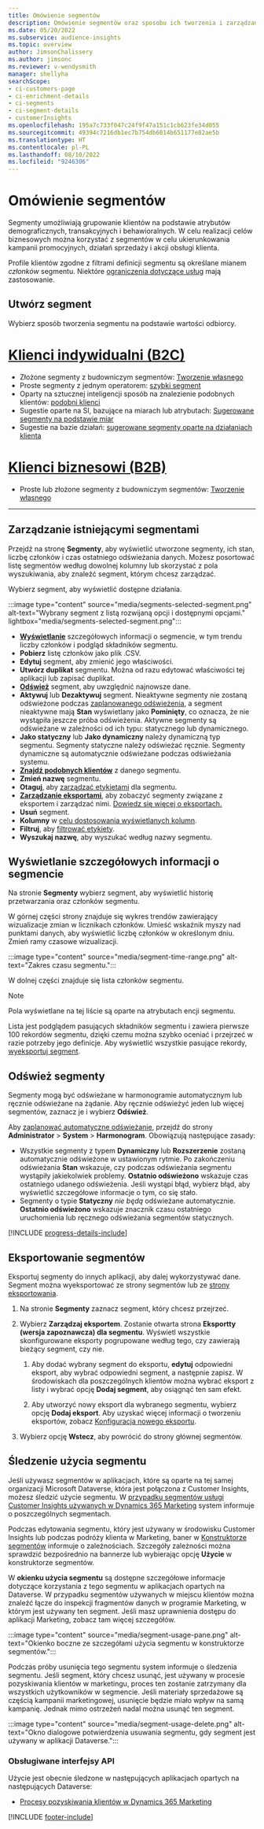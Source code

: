 ```yaml
---
title: Omówienie segmentów
description: Omówienie segmentów oraz sposobu ich tworzenia i zarządzania nimi.
ms.date: 05/20/2022
ms.subservice: audience-insights
ms.topic: overview
author: JimsonChalissery
ms.author: jimsonc
ms.reviewer: v-wendysmith
manager: shellyha
searchScope:
- ci-customers-page
- ci-enrichment-details
- ci-segments
- ci-segment-details
- customerInsights
ms.openlocfilehash: 195a7c733f047c24f9f47a151c1cb623fe34d055
ms.sourcegitcommit: 49394c7216db1ec7b754db6014b651177e82ae5b
ms.translationtype: HT
ms.contentlocale: pl-PL
ms.lasthandoff: 08/10/2022
ms.locfileid: "9246306"
---
```

# <a name="segments-overview"></a>Omówienie segmentów

Segmenty umożliwiają grupowanie klientów na podstawie atrybutów demograficznych, transakcyjnych i behawioralnych. W celu realizacji celów biznesowych można korzystać z segmentów w celu ukierunkowania kampanii promocyjnych, działań sprzedaży i akcji obsługi klienta.

Profile klientów zgodne z filtrami definicji segmentu są określane mianem *członków* segmentu. Niektóre [ograniczenia dotyczące usług](/dynamics365/customer-insights/service-limits) mają zastosowanie.

## <a name="create-a-segment"></a>Utwórz segment

Wybierz sposób tworzenia segmentu na podstawie wartości odbiorcy.

# <a name="individual-consumers-b-to-c"></a>[Klienci indywidualni (B2C)](#tab/b2c)

- Złożone segmenty z budowniczym segmentów: [Tworzenie własnego](segment-builder.md)
- Proste segmenty z jednym operatorem: [szybki segment](segment-quick.md)
- Oparty na sztucznej inteligencji sposób na znalezienie podobnych klientów: [podobni klienci](find-similar-customer-segments.md)
- Sugestie oparte na SI, bazujące na miarach lub atrybutach: [Sugerowane segmenty na podstawie miar](suggested-segments.md)
- Sugestie na bazie działań: [sugerowane segmenty oparte na działaniach klienta](suggested-segments-activity.md)

# <a name="business-accounts-b-to-b"></a>[Klienci biznesowi (B2B)](#tab/b2b)

- Proste lub złożone segmenty z budowniczym segmentów: [Tworzenie własnego](segment-builder.md)

---

## <a name="manage-existing-segments"></a>Zarządzanie istniejącymi segmentami

Przejdź na stronę **Segmenty**, aby wyświetlić utworzone segmenty, ich stan, liczbę członków i czas ostatniego odświeżania danych. Możesz posortować listę segmentów według dowolnej kolumny lub skorzystać z pola wyszukiwania, aby znaleźć segment, którym chcesz zarządzać.

Wybierz segment, aby wyświetlić dostępne działania.

:::image type="content" source="media/segments-selected-segment.png" alt-text="Wybrany segment z listą rozwijaną opcji i dostępnymi opcjami." lightbox="media/segments-selected-segment.png":::

- [**Wyświetlanie**](#view-segment-details) szczegółowych informacji o segmencie, w tym trendu liczby członków i podgląd składników segmentu.
- **Pobierz** listę członków jako plik .CSV.
- **Edytuj** segment, aby zmienić jego właściwości.
- **Utwórz duplikat** segmentu. Można od razu edytować właściwości tej aplikacji lub zapisać duplikat.
- [**Odśwież**](#refresh-segments) segment, aby uwzględnić najnowsze dane.
- **Aktywuj** lub **Dezaktywuj** segment. Nieaktywne segmenty nie zostaną odświeżone podczas [zaplanowanego odświeżenia](schedule-refresh.md), a segment nieaktywne mają **Stan** wyświetlany jako **Pominięty**, co oznacza, że nie wystąpiła jeszcze próba odświeżenia. Aktywne segmenty są odświeżane w zależności od ich typu: statycznego lub dynamicznego.
- **Jako statyczny** lub **Jako dynamiczny** należy dynamiczną typ segmentu. Segmenty statyczne należy odświeżać ręcznie. Segmenty dynamiczne są automatycznie odświeżane podczas odświeżania systemu.
- [**Znajdź podobnych klientów**](find-similar-customer-segments.md) z danego segmentu.
- **Zmień nazwę** segmentu.
- **Otaguj**, aby [zarządzać etykietami](work-with-tags-columns.md#manage-tags) dla segmentu.
- [**Zarządzanie eksportami**](#export-segments), aby zobaczyć segmenty związane z eksportem i zarządzać nimi. [Dowiedz się więcej o eksportach.](export-destinations.md)
- **Usuń** segment.
- **Kolumny** w [celu dostosowania wyświetlanych kolumn](work-with-tags-columns.md#customize-columns).
- **Filtruj**, aby [filtrować etykiety](work-with-tags-columns.md#filter-on-tags).
- **Wyszukaj nazwę**, aby wyszukać według nazwy segmentu.

## <a name="view-segment-details"></a>Wyświetlanie szczegółowych informacji o segmencie

Na stronie **Segmenty** wybierz segment, aby wyświetlić historię przetwarzania oraz członków segmentu.

W górnej części strony znajduje się wykres trendów zawierający wizualizacje zmian w licznikach członków. Umieść wskaźnik myszy nad punktami danych, aby wyświetlić liczbę członków w określonym dniu. Zmień ramy czasowe wizualizacji.

:::image type="content" source="media/segment-time-range.png" alt-text="Zakres czasu segmentu.":::

W dolnej części znajduje się lista członków segmentu.

> [!NOTE]
> Pola wyświetlane na tej liście są oparte na atrybutach encji segmentu.
>
>Lista jest podglądem pasujących składników segmentu i zawiera pierwsze 100 rekordów segmentu, dzięki czemu można szybko oceniać i przejrzeć w razie potrzeby jego definicje. Aby wyświetlić wszystkie pasujące rekordy, [wyeksportuj segment](export-destinations.md).

## <a name="refresh-segments"></a>Odśwież segmenty

Segmenty mogą być odświeżane w harmonogramie automatycznym lub ręcznie odświeżane na żądanie. Aby ręcznie odświeżyć jeden lub więcej segmentów, zaznacz je i wybierz **Odśwież**.

Aby [zaplanować automatyczne odświeżanie](schedule-refresh.md), przejdź do strony **Administrator** > **System** > **Harmonogram**. Obowiązują następujące zasady:

- Wszystkie segmenty z typem **Dynamiczny** lub **Rozszerzenie** zostaną automatycznie odświeżone w ustawionym rytmie. Po zakończeniu odświeżania **Stan** wskazuje, czy podczas odświeżania segmentu wystąpiły jakiekolwiek problemy. **Ostatnio odświeżono** wskazuje czas ostatniego udanego odświeżenia. Jeśli wystąpi błąd, wybierz błąd, aby wyświetlić szczegółowe informacje o tym, co się stało.
- Segmenty o typie **Statyczny** *nie będą* odświeżane automatycznie. **Ostatnio odświeżono** wskazuje znacznik czasu ostatniego uruchomienia lub ręcznego odświeżania segmentów statycznych.

[!INCLUDE [progress-details-include](includes/progress-details-pane.md)]

## <a name="export-segments"></a>Eksportowanie segmentów

Eksportuj segmenty do innych aplikacji, aby dalej wykorzystywać dane. Segment można wyeksportować ze strony segmentów lub ze [strony eksportowania](export-destinations.md).

1. Na stronie **Segmenty** zaznacz segment, który chcesz przejrzeć.

1. Wybierz **Zarządzaj eksportem**. Zostanie otwarta strona **Eksportty (wersja zapoznawcza) dla segmentu**. Wyświetl wszystkie skonfigurowane eksporty pogrupowane według tego, czy zawierają bieżący segment, czy nie.

   1. Aby dodać wybrany segment do eksportu, **edytuj** odpowiedni eksport, aby wybrać odpowiedni segment, a następnie zapisz. W środowiskach dla poszczególnych klientów można wybrać eksport z listy i wybrać opcję **Dodaj segment**, aby osiągnąć ten sam efekt.

   1. Aby utworzyć nowy eksport dla wybranego segmentu, wybierz opcję **Dodaj eksport**. Aby uzyskać więcej informacji o tworzeniu eksportów, zobacz [Konfiguracja nowego eksportu](export-destinations.md#set-up-a-new-export).

1. Wybierz opcję **Wstecz**, aby powrócić do strony głównej segmentów.

## <a name="track-usage-of-a-segment"></a>Śledzenie użycia segmentu

Jeśli używasz segmentów w aplikacjach, które są oparte na tej samej organizacji Microsoft Dataverse, która jest połączona z Customer Insights, możesz śledzić użycie segmentu. W [przypadku segmentów usługi Customer Insights używanych w Dynamics 365 Marketing](/dynamics365/marketing/real-time-marketing-ci-profile) system informuje o poszczególnych segmentach.

Podczas edytowania segmentu, który jest używany w środowisku Customer Insights lub podczas podróży klienta w Marketing, baner w [Konstruktorze segmentów](segment-builder.md) informuje o zależnościach. Szczegóły zależności można sprawdzić bezpośrednio na bannerze lub wybierając opcję **Użycie** w konstruktorze segmentów.

W **okienku użycia segmentu** są dostępne szczegółowe informacje dotyczące korzystania z tego segmentu w aplikacjach opartych na Dataverse. W przypadku segmentów używanych w miejscu klientów można znaleźć łącze do inspekcji fragmentów danych w programie Marketing, w którym jest używany ten segment. Jeśli masz uprawnienia dostępu do aplikacji Marketing, zobacz tam więcej szczegółów.

:::image type="content" source="media/segment-usage-pane.png" alt-text="Okienko boczne ze szczegółami użycia segmentu w konstruktorze segmentów.":::

Podczas próby usunięcia tego segmentu system informuje o śledzenia segmentu. Jeśli segment, który chcesz usunąć, jest używany w procesie pozyskiwania klientów w marketingu, proces ten zostanie zatrzymany dla wszystkich użytkowników w segmencie. Jeśli materiały sprzedażowe są częścią kampanii marketingowej, usunięcie będzie miało wpływ na samą kampanię. Jednak mimo ostrzeżeń nadal można usunąć ten segment.

:::image type="content" source="media/segment-usage-delete.png" alt-text="Okno dialogowe potwierdzenia usuwania segmentu, gdy segment jest używany w aplikacji Dataverse.":::

### <a name="supported-apps"></a>Obsługiwane interfejsy API

Użycie jest obecnie śledzone w następujących aplikacjach opartych na następujących Dataverse:

- [Procesy pozyskiwania klientów w Dynamics 365 Marketing](/dynamics365/marketing/real-time-marketing-ci-profile)

[!INCLUDE [footer-include](includes/footer-banner.md)]
